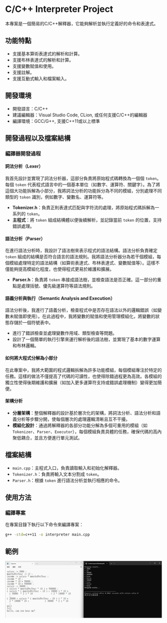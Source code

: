 # C/C++ Interpreter Project

本專案是一個簡易的C/C++解釋器，它能夠解析並執行定義好的命令和表達式。

## 功能特點

- 支援基本算術表達式的解析和計算。
- 支援布林表達式的解析和計算。
- 支援變數賦值和使用。
- 支援註解。
- 支援互動式輸入和檔案輸入。

## 開發環境

- 開發語言：C/C++
- 建議編輯器：Visual Studio Code, CLion, 或任何支援C/C++的編輯器
- 編譯環境：GCC/G++, 支援C++11或以上標準

## 開發過程以及檔案結構

### 編譯器開發過程

#### 詞法分析（Lexer）
我首先設計並實現了詞法分析器，這部分負責將原始程式碼轉換為一個個 `token`。每個 `token` 代表程式語言中的一個基本單位（如數字、運算符、關鍵字）。為了將這個大功能拆解為小部分，我將詞法分析的功能拆分為不同的模組，分別處理不同類型的 `token` 識別，例如數字、變數名、運算符等。

- **Tokenizer.h**：負責正則表達式匹配與字符流的處理，將原始程式碼拆解為一系列的 `token`。
- **主程式**：將 `token` 組成結構體以便後續解析，並記錄當前 `token` 的位置，支持錯誤處理。

#### 語法分析（Parser）
在進行語法分析時，我設計了語法樹來表示程式的語法結構。語法分析負責確定 `token` 組成的結構是否符合語言的語法規則。我將語法分析器分為若干個模組，每個模組處理特定的語法結構（如算術表達式、布林表達式、變數賦值等）。這樣不僅能夠提高模組化程度，也使得程式更易於維護和擴展。

- **Parser.h**：負責將 `token` 串接成語法樹，並檢查語法是否正確。這一部分的重點是處理括號、優先級運算符等語法規則。

#### 語義分析與執行（Semantic Analysis and Execution）
語法分析後，我進行了語義分析，檢查程式中是否存在語法以外的邏輯錯誤（如變數未賦值即使用）。在此過程中，我將變數的賦值和使用管理模組化，將變數的狀態存儲於一個符號表中。

- 進行了錯誤檢查並處理變數作用域、類型檢查等問題。
- 設計了一個簡單的執行引擎來運行解析後的語法樹，並實現了基本的數字運算和布林邏輯。

#### 如何將大程式分解為小部分
在此專案中，我將大範圍的程式邏輯拆解為許多功能模組，每個模組專注於特定的任務。這樣的做法不僅提高了代碼的可讀性，也使得除錯過程更為高效。各模組的獨立性使得後期維護和擴展（如加入更多運算符支持或錯誤處理機制）變得更加簡便。

#### 架構分析

- **分層架構**：整個解釋器的設計基於層次化的架構，將詞法分析、語法分析和語義分析等步驟分開，使每個層次的處理邏輯清晰且互不干擾。
- **模組化設計**：通過將解釋器的各部分功能分解為多個可重用的模組（如 `Tokenizer`、`Parser`、`Executor`），每個模組負責具體的任務，確保代碼的高內聚低耦合，並且方便進行單元測試。

## 檔案結構

- `main.cpp`：主程式入口，負責讀取輸入和初始化解釋器。
- `Tokenizer.h`：負責將輸入文本分割成 `token`。
- `Parser.h`：根據 `token` 進行語法分析並執行相應的命令。

## 使用方法

### 編譯專案

在專案目錄下執行以下命令來編譯專案：

```bash
g++ -std=c++11 -o interpreter main.cpp
```

## 範例
![alt text](./image.png)
   
